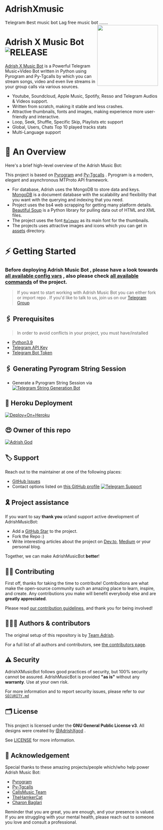 # AdrishXmusic
𝖳𝖾𝗅𝖾𝗀𝗋𝖺𝗆 𝖡𝖾𝗌𝗍 𝗆𝗎𝗌𝗂𝖼 𝖻𝗈𝗍 𝖫𝖺𝗀 𝖿𝗋𝖾𝖾 𝗆𝗎𝗌𝗂𝖼 𝖻𝗈𝗍 .......
<img src="https://te.legra.ph/file/7ad914c623584a5de931d.jpg" align="right" width="200" height="200"/>

# Adrish X Music Bot <img src="https://img.shields.io/github/v/release/MrAdrish18/AdrishMusic?color=black&logo=github&logoColor=black&style=social" alt="RELEASE">

[Adrish X Music Bot](https://github.com/TeamAdrish/AdrishXMusic) is a Powerful Telegram Music+Video Bot written in Python using Pyrogram and Py-Tgcalls by which you can stream songs, video and even live streams in your group calls via various sources.

* Youtube, Soundcloud, Apple Music, Spotify, Resso and Telegram Audios & Videos support.
* Written from scratch, making it stable and less crashes.
* Attractive thumbnails, fonts and images,  making experience more user-friendly and interactive.
* Loop, Seek, Shuffle, Specific Skip, Playlists etc support
* Global, Users, Chats Top 10 played tracks stats
* Multi-Language support


# 🔗 An Overview

Here's a brief high-level overview of the Adrish Music Bot:

This project is based on [Pyrogram](https://github.com/pyrogram) and [Py-Tgcalls](https://github.com/pytgcalls/pytgcalls) . Pyrogram is a modern, elegant and asynchronous MTProto API framework.

* For database, Adrish uses the MongoDB to store data and keys. [MongoDB](https://www.mongodb.com/) is a document database with the scalability and flexibility that you want with the querying and indexing that you need.
* Project uses the bs4 web scrapping for getting many platform details. [Beautiful Soup](https://www.crummy.com/software/BeautifulSoup/bs4/doc/) is a Python library for pulling data out of HTML and XML files.
* The project uses the font [`Raleway`](../assets/font2.ttf) as its main font for the thumbnails.
* The projects uses attractive images and icons which you can get in [assets](../assets/) directory.




# ⚡️ Getting Started

### Before deploying Adrish Music Bot , please have a look towards [all available config vars](../config/README.md) , also please check [all available commands](../strings/command.yml) of the project.

> If you want to start working with Adrish Music Bot you can either fork or import repo .
> If you'd like to talk to us, join us on our [Telegram Group](https://t.me/AdrishMusicSupport)


## 🖇 Prerequisites

> In order to avoid conflicts in your project, you must have/installed

- [Python3.9](https://www.python.org/downloads/release/python-390/)
- [Telegram API Key](https://docs.pyrogram.org/intro/setup#api-keys)
- [Telegram Bot Token](https://t.me/botfather)


## 🖇 Generating Pyrogram String Session

- Generate a Pyrogram String Session via 
[![Telegram String Generation Bot](https://te.legra.ph/file/24500327c4e162e2097af.jpg)](https://t.me/YukkiStringBot)


## 🚀 Heroku Deployment

[![Deploy+On+Heroku](https://www.herokucdn.com/deploy/button.svg)](https://heroku.com/deploy?template=https://github.com/teamadrish/adrishxmusic)


## 😍 Owner of this repo

[![Adrish God](https://te.legra.ph/file/d2c335b2738dee89713c6.jpg)](https://t.me/Adrish_Owner)


## 🏷 Support

Reach out to the maintainer at one of the following places:

- [GitHub Issues](https://github.com/TeamAdrish/AdrishXmusic/issues/new?assignees=&labels=question&template=SUPPORT_QUESTION.md&title=support%3A+)
- Contact options listed on [this GitHub profile](https://github.com/TeamAdrish)
[![Telegram Support](https://te.legra.ph/file/b75b3c1a191f4107b7e50.jpg)](https://t.me/AdrishMusicSupport)

## 🎗 Project assistance

If you want to say **thank you** or/and support active development of AdrishMusicBot:

- Add a [GitHub Star](https://github.com/TeamAdrush/AdrishXMusic) to the project.
- Fork the Repo :)
- Write interesting articles about the project on [Dev.to](https://dev.to/), [Medium](https://medium.com/) or your personal blog.

Together, we can make AdrishMusicBot **better**!

## ✍🏻 Contributing

First off, thanks for taking the time to contribute! Contributions are what make the open-source community such an amazing place to learn, inspire, and create. Any contributions you make will benefit everybody else and are **greatly appreciated**.

Please read [our contribution guidelines](CONTRIBUTING.md), and thank you for being involved!

## 👨🏻‍💻 Authors & contributors

The original setup of this repository is by [Team Adrish](https://github.com/MrAdrish18).

For a full list of all authors and contributors, see [the contributors page](https://github.com/MrAdrish/AdridhMusic/contributors).

## ⚠️ Security

AdrishXMusicBot follows good practices of security, but 100% security cannot be assured. AdrishMusicBot is provided **"as is"** without any **warranty**. Use at your own risk.

For more information and to report security issues, please refer to our [`SECURITY.md`](SECURITY.md)


## 🗂 License

This project is licensed under the **GNU General Public License v3**. All designs were created by [@AdrishXgod](https://github.com/TeamAdrish) .

See [LICENSE](../LICENSE) for more information.

## 📑 Acknowledgement

Special thanks to these amazing projects/people which/who help power Adrish Music Bot:

- [Pyrogram](https://github.com/pyrogram/pyrogram)
- [Py-Tgcalls](https://github.com/pytgcalls/pytgcalls)
- [CallsMusic Team](https://github.com/Callsmusic)
- [TheHamkerCat](https://github.com/TheHamkerCat)
- [Charon Baglari](https://github.com/XCBv021)


Reminder that you are great, you are enough, and your presence is valued. If you are struggling with your mental health, please reach out to someone you love and consult a professional.
